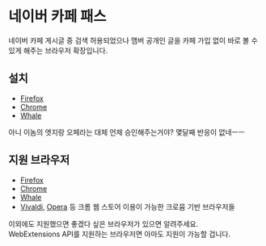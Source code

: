 # 네이버 카페 패스
네이버 카페 게시글 중 검색 허용되었으나 맴버 공개인 글을 카페 가입 없이 바로 볼 수 있게 해주는 브라우저 확장입니다.
## 설치
* [Firefox](https://addons.mozilla.org/ko/firefox/addon/%EB%84%A4%EC%9D%B4%EB%B2%84-%EC%B9%B4%ED%8E%98-%ED%8C%A8%EC%8A%A4/)
* [Chrome](https://chrome.google.com/webstore/detail/%EB%84%A4%EC%9D%B4%EB%B2%84-%EC%B9%B4%ED%8E%98-%ED%8C%A8%EC%8A%A4/gipgjcnhbklggnannochejcaieghkmcn)
* [Whale](https://store.whale.naver.com/detail/jbhpjfbiohcbmahilfnkaencepaaohmn)

아니 이놈의 엣지랑 오페라는 대체 언제 승인해주는거야? 몇달째 반응이 없네ㅡㅡ
## 지원 브라우저
* [Firefox](https://www.mozilla.org/)
* [Chrome](https://www.google.com/chrome/)<!-- * [Edge](https://www.microsoft.com/ko-kr/windows/microsoft-edge) -->
* [Whale](https://whale.naver.com/)
* [Vivaldi](https://vivaldi.com/), [Opera](https://www.opera.com/) 등 크롬 웹 스토어 이용이 가능한 크로뮴 기반 브라우저들

이외에도 지원했으면 좋겠다 싶은 브라우저가 있으면 알려주세요.  
WebExtensions API를 지원하는 브라우저면 아마도 지원이 가능할 겁니다.
